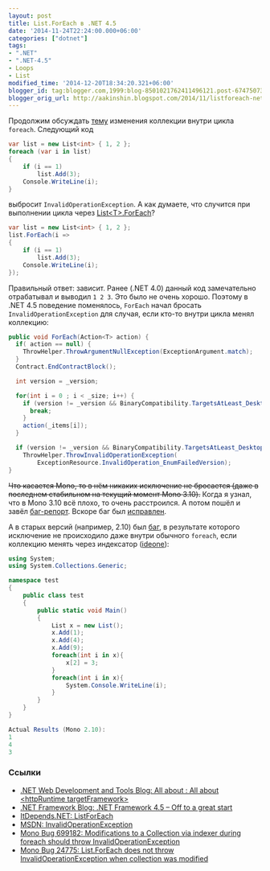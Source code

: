 ```yaml
---
layout: post
title: List.ForEach в .NET 4.5
date: '2014-11-24T22:24:00.000+06:00'
categories: ["dotnet"]
tags:
- ".NET"
- ".NET-4.5"
- Loops
- List
modified_time: '2014-12-20T18:34:20.321+06:00'
blogger_id: tag:blogger.com,1999:blog-8501021762411496121.post-6747507365660222992
blogger_orig_url: http://aakinshin.blogspot.com/2014/11/listforeach-net-45.html
---
```


Продолжим обсуждать [тему](http://aakinshin.blogspot.ru/2014/11/dotnet-list-version-side-effect.html) изменения коллекции внутри цикла `foreach`. Следующий код

```cs
var list = new List<int> { 1, 2 };
foreach (var i in list)
{
    if (i == 1)
        list.Add(3);
    Console.WriteLine(i);
}
```

выбросит `InvalidOperationException`. А как думаете, что случится при выполнении цикла через [List&lt;T&gt;.ForEach](http://msdn.microsoft.com/library/bwabdf9z.aspx)?


```cs
var list = new List<int> { 1, 2 };
list.ForEach(i =>
{
    if (i == 1)
        list.Add(3);
    Console.WriteLine(i);
});
```


Правильный ответ: зависит.<!--more--> Ранее (.NET 4.0) данный код замечательно отрабатывал и выводил `1 2 3`. Это было не очень хорошо. Поэтому в .NET 4.5 поведение поменялось, `ForEach` начал бросать `InvalidOperationException` для случая, если кто-то внутри цикла менял коллекцию:

```cs
public void ForEach(Action<T> action) {
  if( action == null) { 
    ThrowHelper.ThrowArgumentNullException(ExceptionArgument.match);
  } 
  Contract.EndContractBlock();

  int version = _version;

  for(int i = 0 ; i < _size; i++) {
    if (version != _version && BinaryCompatibility.TargetsAtLeast_Desktop_V4_5) { 
      break; 
    }
    action(_items[i]); 
  }

  if (version != _version && BinaryCompatibility.TargetsAtLeast_Desktop_V4_5)
    ThrowHelper.ThrowInvalidOperationException(
        ExceptionResource.InvalidOperation_EnumFailedVersion); 
}
```

<span style="text-decoration: line-through;">Что касается Mono, то в нём никаких исключение не бросается (даже в последнем стабильном на текущий момент Mono 3.10).</span> Когда я узнал, что в Mono 3.10 всё плохо, то очень расстроился. А потом пошёл и завёл [баг-репорт](https://bugzilla.xamarin.com/show_bug.cgi?id=24775). Вскоре баг был [исправлен](https://github.com/mono/mono/commit/5517c56afa66f4d54575b01adb86fe1577128c01).

А в старых версий (например, 2.10) был [баг](http://lists.ximian.com/pipermail/mono-bugs/2011-June/112085.html), в результате которого исключение не происходило даже внутри обычного `foreach`, если коллекцию менять через индексатор ([ideone](http://ideone.com/A3DbN)):

```cs
using System;
using System.Collections.Generic;

namespace test
{
    public class test
    {
        public static void Main()
        {
            List x = new List();
            x.Add(1);
            x.Add(4);
            x.Add(9);
            foreach(int i in x){
                x[2] = 3;
            }
            foreach(int i in x){
                System.Console.WriteLine(i);
            }
        }
    }
}

Actual Results (Mono 2.10):
1
4
3
```

### Ссылки

* [.NET Web Development and Tools Blog: All about : All about &lt;httpRuntime targetFramework&gt;](http://blogs.msdn.com/b/webdev/archive/2012/11/19/all-about-httpruntime-targetframework.aspx)
* [.NET Framework Blog: .NET Framework 4.5 – Off to a great start](http://blogs.msdn.com/b/dotnet/archive/2012/10/17/net-framework-4-5-off-to-a-great-start.aspx)
* [ItDepends.NET: ListForEach](https://github.com/AndreyAkinshin/ItDepends.NET/tree/master/ListForEach)
* [MSDN: InvalidOperationException](http://msdn.microsoft.com/library/system.invalidoperationexception.aspx)
* [Mono Bug 699182: Modifications to a Collection via indexer during foreach should throw InvalidOperationException](http://lists.ximian.com/pipermail/mono-bugs/2011-June/112085.html)
* [Mono Bug 24775: List.ForEach does not throw InvalidOperationException when collection was modified](https://bugzilla.xamarin.com/show_bug.cgi?id=24775)